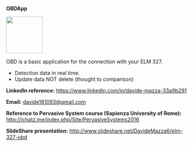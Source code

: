 <b>  OBDApp</b></br>

<img src="http://www.katadoryu.it/images/TakeATrip/Logo/logo.png" width="100" height="100" />

OBD is a basic application for the connection with your ELM 327. 
- Detection data in real time. 
- Update data NOT delete (thought to comparison)



<b>LinkedIn reference:</b> https://www.linkedin.com/in/davide-mazza-33a9b291

<b>Email:</b> davide181093@gmail.com

<b>Reference to Pervasive System course (Sapienza University of Rome):</b> http://ichatz.me/index.php/Site/PervasiveSystems2016

<b>SlideShare presentation:</b> http://www.slideshare.net/DavideMazza6/elm-327-obd
